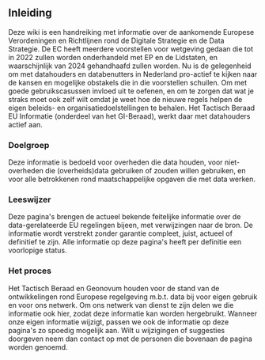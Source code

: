## Inleiding

Deze wiki is een handreiking met informatie over de aankomende Europese Verordeningen en Richtlijnen rond de Digitale Strategie en de Data Strategie. De EC heeft meerdere voorstellen voor wetgeving gedaan die tot in 2022 zullen worden onderhandeld met EP en de Lidstaten, en waarschijnlijk van 2024 gehandhaafd zullen worden. Nu is de gelegenheid om met datahouders en databenutters in Nederland pro-actief te kijken naar de kansen en mogelijke obstakels die in die voorstellen schuilen. Om met goede gebruikscasussen invloed uit te oefenen, en om te zorgen dat wat je straks moet ook zelf wilt omdat je weet hoe de nieuwe regels helpen de eigen beleids- en organisatiedoelstellingen te behalen. Het Tactisch Beraad EU Informatie (onderdeel van het GI-Beraad), werkt daar met datahouders actief aan.

### Doelgroep

Deze informatie is bedoeld voor overheden die data houden, voor niet-overheden die (overheids)data gebruiken of zouden willen gebruiken, en voor alle betrokkenen rond maatschappelijke opgaven die met data werken.

### Leeswijzer

Deze pagina's brengen de actueel bekende feitelijke informatie over de data-gerelateerde EU regelingen bijeen, met verwijzingen naar de bron. De informatie wordt verstrekt zonder garantie compleet, juist, actueel of definitief te zijn. Alle informatie op deze pagina's heeft per definitie een voorlopige status.

### Het proces

Het Tactisch Beraad en Geonovum houden voor de stand van de ontwikkelingen rond Europese regelgeving m.b.t. data bij voor eigen gebruik en voor ons netwerk. Om ons netwerk van dienst te zijn delen we die informatie ook hier, zodat deze informatie kan worden hergebruikt. Wanneer onze eigen informatie wijzigt, passen we ook de informatie op deze pagina's zo spoedig mogelijk aan. Wilt u wijzigingen of suggesties doorgeven neem dan contact op met de personen die bovenaan de pagina worden genoemd.
